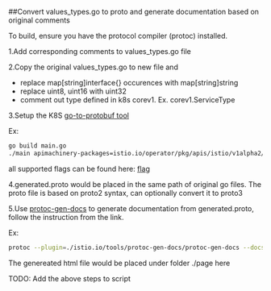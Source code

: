 ##Convert values_types.go to proto and generate documentation based on original comments

To build, ensure you have the protocol compiler (protoc) installed.

1.Add corresponding comments to values_types.go file

2.Copy the original values_types.go to new file and
  - replace map[string]interface{} occurences with map[string]string
  - replace uint8, uint16 with uint32
  - comment out type defined in k8s corev1. Ex. corev1.ServiceType

3.Setup the K8S [go-to-protobuf tool](https://github.com/kubernetes/code-generator/tree/master/cmd/go-to-protobuf)
   
  Ex:
   
   ```bash
   go build main.go
   ./main apimachinery-packages=istio.io/operator/pkg/apis/istio/v1alpha2/gotoproto [list of paths to the go struct to convert]
   ```
   
   all supported flags can be found here: [flag](https://github.com/kubernetes/code-generator/blob/master/cmd/go-to-protobuf/protobuf/cmd.go#L89)
   
4.generated.proto would be placed in the same path of original go files. The proto file is based on proto2 syntax, can optionally convert it to proto3

5.Use [protoc-gen-docs](https://github.com/istio/tools/tree/master/protoc-gen-docs) to generate documentation from generated.proto, follow the instruction from the link.

  Ex:
  ```bash
  protoc --plugin=./istio.io/tools/protoc-gen-docs/protoc-gen-docs --docs_out=warnings=false,emit_yaml=true,mode=html_page:./page ./istio.io/operator/pkg/apis/istio/v1alpha2/gotoproto/generated.proto
  ```
  The genereated html file would be placed under folder ./page here
  
TODO: Add the above steps to script